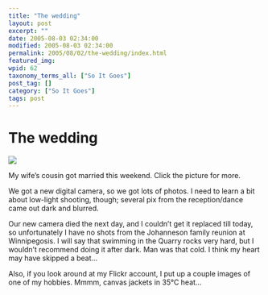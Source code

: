 ```yaml
---
title: "The wedding"
layout: post
excerpt: ""
date: 2005-08-03 02:34:00
modified: 2005-08-03 02:34:00
permalink: 2005/08/02/the-wedding/index.html
featured_img: 
wpid: 62
taxonomy_terms_all: ["So It Goes"]
post_tag: []
category: ["So It Goes"]
tags: post
---
```


# The wedding

[![](http://photos21.flickr.com/30776557_3d1f358245_s.jpg)](http://www.flickr.com/photos/pj/sets/687928/)

My wife’s cousin got married this weekend. Click the picture for more.

We got a new digital camera, so we got lots of photos. I need to learn a bit about low-light shooting, though; several pix from the reception/dance came out dark and blurred.

Our new camera died the next day, and I couldn’t get it replaced till today, so unfortunately I have no shots from the Johanneson family reunion at Winnipegosis. I will say that swimming in the Quarry rocks very hard, but I wouldn’t recommend doing it after dark. Man was that cold. I think my heart may have skipped a beat…

Also, if you look around at my Flickr account, I put up a couple images of one of my hobbies. Mmmm, canvas jackets in 35°C heat…